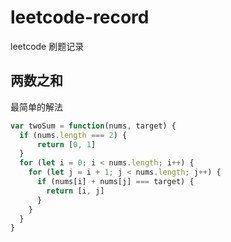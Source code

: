 # leetcode-record

leetcode 刷题记录

## 两数之和

最简单的解法

```js
var twoSum = function(nums, target) {
  if (nums.length === 2) {
      return [0, 1]
  }
  for (let i = 0; i < nums.length; i++) {
    for (let j = i + 1; j < nums.length; j++) {
      if (nums[i] + nums[j] === target) {
        return [i, j]
      }
    }
  }
}
```
